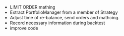 - LIMIT ORDER mathing
- Extract PortfolioManager from a member of Strategy
- Adjust time of re-balance, send orders and mathcing.
- Record necessary information during backtest
- improve code
